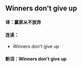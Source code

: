 ## Winners don't give up

#### 译：赢家从不放弃

#### 连读：

- Winners don't give up

#### 断词：Winners don't give up
